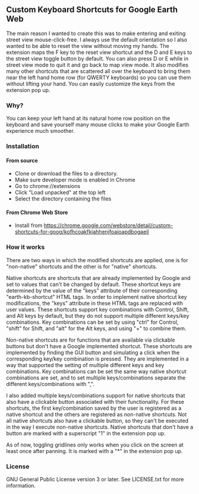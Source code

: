 ## Custom Keyboard Shortcuts for Google Earth Web
The main reason I wanted to create this was to make entering and exiting street view mouse-click-free. I always use the default orientation so I also wanted to be able to reset the view without moving my hands. The extension maps the F key to the reset view shortcut and the D and E keys to the street view toggle button by default. You can also press D or E while in street view mode to quit it and go back to map view mode. It also modifies many other shortcuts that are scattered all over the keyboard to bring them near the left hand home row (for QWERTY keyboards) so you can use them without lifting your hand. You can easily customize the keys from the extension pop up.

### Why?
You can keep your left hand at its natural home row position on the keyboard and save yourself many mouse clicks to make your Google Earth experience much smoother.

### Installation
#### From source
* Clone or download the files to a directory.
* Make sure developer mode is enabled in Chrome
* Go to chrome://extensions
* Click "Load unpacked" at the top left
* Select the directory containing the files

#### From Chrome Web Store
* Install from https://chrome.google.com/webstore/detail/custom-shortcuts-for-goog/kofhcoakfkjahhenjfoaioapdbogaeil

### How it works
There are two ways in which the modified shortcuts are applied, one is for "non-native" shortcuts and the other is for "native" shortcuts.

Native shortcuts are shortcuts that are already implemented by Google and set to values that can't be changed by default. These shortcut keys are determined by the value of the "keys" attribute of their corresponding "earth-kb-shortcut" HTML tags. In order to implement native shortcut key modifications, the "keys" attribute in these HTML tags are replaced with user values. These shortcuts support key combinations with Control, Shift, and Alt keys by default, but they do not support multiple different keys/key combinations. Key combinations can be set by using "ctrl" for Control, "shift" for Shift, and "alt" for the Alt keys, and using "+" to combine them.

Non-native shortcuts are for functions that are available via clickable buttons but don't have a Google implemented shortcut. These shortcuts are implemented by finding the GUI button and simulating a click when the corresponding key/key combination is pressed. They are implemented in a way that supported the setting of multiple different keys and key combinations. Key combinations can be set the same way native shortcut combinations are set, and to set multiple keys/combinations separate the different keys/combinations with ",".

I also added multiple keys/combinations support for native shortcuts that also have a clickable button associated with their functionality. For these shortcuts, the first key/combination saved by the user is registered as a native shortcut and the others are registered as non-native shortcuts. Not all native shortcuts also have a clickable button, so they can't be executed in the way I execute non-native shortcuts. Native shortcuts that don't have a button are marked with a superscript "1" in the extension pop up.

As of now, toggling gridlines only works when you click on the screen at least once after panning. It is marked with a "*" in the extension pop up.

### License
GNU General Public License version 3 or later. See LICENSE.txt for more information.
